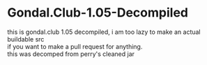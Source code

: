 # Gondal.Club-1.05-Decompiled
this is gondal.club 1.05 decompiled, i am too lazy to make an actual buildable src <br>
if you want to make a pull request for anything. <br>
this was decomped from perry's cleaned jar
